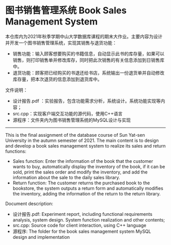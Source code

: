 # 图书销售管理系统  Book Sales Management System

本仓库内为2021年秋季学期中山大学数据库课程的期末大作业。主要内容为设计并开发一个图书销售管理系统，实现其销售与退货功能：

- 销售功能：输入顾客想要购买的书籍信息，自动显示此书的库存量，如果可以销售，则打印销售单并修改库存，同时把此次销售的有关信息添加到日销售库中。
- 退货功能：顾客把已经购买的书退还给书店，系统输出一份退货单并自动修改库存量，把本次退货的信息添加到退货库中。

文件说明：

- 设计报告.pdf ：实验报告，包含功能需求分析，系统设计。系统功能实现等内容；
- src.cpp：实现客户端交互功能的源代码，使用C++语言
- 源程序：文件夹内为图书销售管理系统的MySQL设计与实现

---

This is the final assignment of the database course of Sun Yat-sen University in the autumn semester of 2021. The main content is to design and develop a book sales management system to realize its sales and return functions:

- Sales function: Enter the information of the book that the customer wants to buy, automatically display the inventory of the book, if it can be sold, print the sales order and modify the inventory, and add the information about the sale to the daily sales library.
- Return function: The customer returns the purchased book to the bookstore, the system outputs a return form and automatically modifies the inventory, adding the information of the return to the return library.

Document description:

- 设计报告.pdf: Experiment report, including functional requirements analysis, system design. System function realization and other contents;
- src.cpp: Source code for client interaction, using C++ language
- 源程序: The folder for the book sales management system MySQL design and implementation